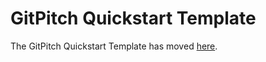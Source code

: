 # GitPitch Quickstart Template

The GitPitch Quickstart Template has moved [here](https://github.com/gitpitch/the-template).


